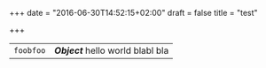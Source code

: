 +++
date = "2016-06-30T14:52:15+02:00"
draft = false
title = "test"

+++


| | |
|-----|-----|
|`foobfoo`  | ***Object*** hello world blabl bla |
